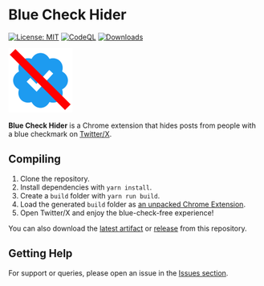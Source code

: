 # Blue Check Hider

[![License: MIT](https://img.shields.io/badge/License-MIT-blue.svg)](LICENSE)
[![CodeQL](https://github.com/gsajith/blue-check-hider/actions/workflows/github-code-scanning/codeql/badge.svg)](https://github.com/gsajith/blue-check-hider/actions/workflows/github-code-scanning/codeql)
[![Downloads](https://img.shields.io/github/downloads/gsajith/blue-check-hider/total.svg)](https://github.com/gsajith/blue-check-hider/releases)

![Icon](./public/icon-128.png)

**Blue Check Hider** is a Chrome extension that hides posts from people with a blue checkmark
on [Twitter/X](https://twitter.com).

## Compiling

1. Clone the repository.
2. Install dependencies with `yarn install`.
3. Create a `build` folder with `yarn run build`.
4. Load the generated `build` folder as [an unpacked Chrome Extension](https://developer.chrome.com/docs/extensions/mv3/getstarted/development-basics/#load-unpacked).
5. Open Twitter/X and enjoy the blue-check-free experience!

You can also download the [latest artifact](https://github.com/gsajith/blue-check-hider/actions)
or [release](https://github.com/gsajith/blue-check-hider/releases) from this repository.

## Getting Help

For support or queries, please open an issue in
the [Issues section](https://github.com/gsajith/blue-check-hider/issues).
